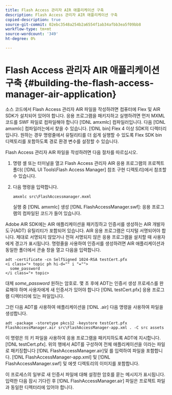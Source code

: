 ```yaml
---
title: Flash Access 관리자 AIR 애플리케이션 구축
description: Flash Access 관리자 AIR 애플리케이션 구축
copied-description: true
source-git-commit: 02ebc3548a254b2a6554f1ab34afbb3ea5f09bb8
workflow-type: tm+mt
source-wordcount: '349'
ht-degree: 0%

---
```


# Flash Access 관리자 AIR 애플리케이션 구축 {#building-the-flash-access-manager-air-application}

소스 코드에서 Flash Access 관리자 AIR 파일을 작성하려면 컴퓨터에 Flex 및 AIR SDK가 설치되어 있어야 합니다. 응용 프로그램을 패키지하고 실행하려면 먼저 MXML 코드를 SWF 파일로 컴파일해야 합니다 [!DNL amxmlc] 컴파일러입니다. 다음 [!DNL amxmlc] 컴파일러는에서 찾을 수 있습니다. [!DNL bin] Flex 4 이상 SDK의 디렉터리입니다. 원하는 경우 명령줄에서 유틸리티를 더 쉽게 실행할 수 있도록 Flex SDK bin 디렉토리를 포함하도록 경로 환경 변수를 설정할 수 있습니다.

Flash Access 관리자 AIR 파일을 작성하려면 다음 절차를 따르십시오.

1. 명령 셸 또는 터미널을 열고 Flash Access 관리자 AIR 응용 프로그램의 프로젝트 폴더( [!DNL UI Tools\Flash Access Manager] 참조 구현 디렉토리)에서 참조할 수 있습니다.
1. 다음 명령을 입력합니다.

   ```
   amxmlc src\FlashAccessmanager.mxml
   ```

   실행 중 [!DNL amxmlc] 생성 [!DNL FlashAccessManager.swf]: 응용 프로그램의 컴파일된 코드가 들어 있습니다.

Adobe AIR SDK에는 AIR 애플리케이션을 패키징하고 인증서를 생성하는 AIR 개발자 도구(ADT) 유틸리티가 포함되어 있습니다. AIR 응용 프로그램은 디지털 서명되어야 합니다. 제대로 서명되지 않았거나 전혀 서명되지 않은 응용 프로그램을 설치할 때 사용자에게 경고가 표시됩니다. 명령줄을 사용하여 인증서를 생성하려면 AIR 애플리케이션과 동일한 폴더에서 콘솔 창을 열고 다음을 입력합니다.

```
adt -certificate -cn SelfSigned 1024-RSA testCert.pfx  
<i class="+ topic ph hi-d="" i "="">
  some_password 
</i class="+ topic>
```

대체 *some_password* 원하는 암호로. 몇 초 후에 ADT는 인증서 생성 프로세스를 완료해야 하며 사용자에게 새 인증서가 있어야 합니다 [!DNL testCert.pfx] 응용 프로그램 디렉터리에 있는 파일입니다.

그런 다음 ADT를 사용하여 애플리케이션을 [!DNL .air] 다음 명령을 사용하여 파일을 생성합니다.

```
adt -package -storetype pkcs12 -keystore testCert.pfx FlashAccessManager.air src\FlashAccessManager-app.xml . -C src assets
```

이 명령은 의 키 파일을 사용하여 응용 프로그램을 패키지하도록 ADT에 지시합니다. [!DNL testCert.pfx]. 위의 행에서 ADT를 구성하여 전체 애플리케이션을 이라는 파일로 패키징합니다 [!DNL FlashAccessManager.air]및 를 입력하여 파일을 포함합니다. [!DNL FlashAccessManager-app.xml] 및 [!DNL FlashAccessManager.swf] 및 에셋 디렉토리의 이미지를 포함합니다.

이 프로세스의 일부로 새 인증서 파일에 대해 설정한 암호를 묻는 메시지가 표시됩니다. 입력한 다음 잠시 기다린 후 [!DNL FlashAccessManager.air] 파일은 프로젝트 파일과 동일한 디렉터리에 있어야 합니다.
